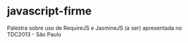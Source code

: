 javascript-firme
================

Palestra sobre uso de RequireJS e JasmineJS (a ser) apresentada no TDC2013 - São Paulo
